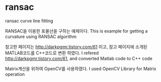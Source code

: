 # ransac
ransac curve line fitting

RANSAC을 이용한 포물선을 구하는 예제이다.
This is example for getting a curvature using RANSAC algorithm

참고한 페이지는 http://darkpgmr.tistory.com/61 이고, 참고 페이지에 소개된 MATLAB코드를 C++코드로 변환 하였다.
I refered http://darkpgmr.tistory.com/61, and converted Matlab code to C++ code

Matrix계산을 위하여 OpenCV를 사용하였다.
I used OpenCV Library for Matrix operation
